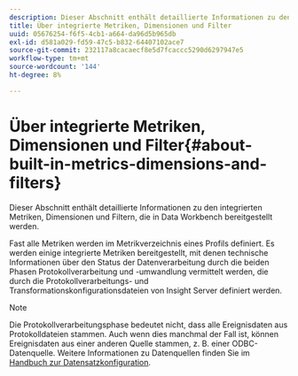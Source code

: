 ```yaml
---
description: Dieser Abschnitt enthält detaillierte Informationen zu den integrierten Metriken, Dimensionen und Filtern, die in Data Workbench bereitgestellt werden.
title: Über integrierte Metriken, Dimensionen und Filter
uuid: 05676254-f6f5-4cb1-a664-da96d5b965db
exl-id: d581a029-fd59-47c5-b832-64407102ace7
source-git-commit: 232117a8cacaecf8e5d7fcaccc5290d6297947e5
workflow-type: tm+mt
source-wordcount: '144'
ht-degree: 8%

---
```


# Über integrierte Metriken, Dimensionen und Filter{#about-built-in-metrics-dimensions-and-filters}

Dieser Abschnitt enthält detaillierte Informationen zu den integrierten Metriken, Dimensionen und Filtern, die in Data Workbench bereitgestellt werden.

Fast alle Metriken werden im Metrikverzeichnis eines Profils definiert. Es werden einige integrierte Metriken bereitgestellt, mit denen technische Informationen über den Status der Datenverarbeitung durch die beiden Phasen Protokollverarbeitung und -umwandlung vermittelt werden, die durch die Protokollverarbeitungs- und Transformationskonfigurationsdateien von Insight Server definiert werden.

>[!NOTE]
>
>Die Protokollverarbeitungsphase bedeutet nicht, dass alle Ereignisdaten aus Protokolldateien stammen. Auch wenn dies manchmal der Fall ist, können Ereignisdaten aus einer anderen Quelle stammen, z. B. einer ODBC-Datenquelle. Weitere Informationen zu Datenquellen finden Sie im [Handbuch zur Datensatzkonfiguration](https://experienceleague.adobe.com/docs/data-workbench/using/dataset/c-dataset-constr.html).

